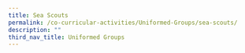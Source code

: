 ```yaml
---
title: Sea Scouts
permalink: /co-curricular-activities/Uniformed-Groups/sea-scouts/
description: ""
third_nav_title: Uniformed Groups
---
```


